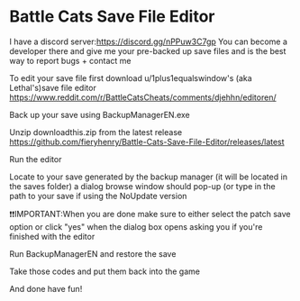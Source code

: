 # Battle Cats Save File Editor

I have a discord server:https://discord.gg/nPPuw3C7gp You can become a developer there and give me your pre-backed up save files
and is the best way to report bugs + contact me

To edit your save file first download u/1plus1equalswindow's (aka Lethal's)save file editor https://www.reddit.com/r/BattleCatsCheats/comments/djehhn/editoren/

Back up your save using BackupManagerEN.exe

Unzip downloadthis.zip from the latest release https://github.com/fieryhenry/Battle-Cats-Save-File-Editor/releases/latest

Run the editor

Locate to your save generated by the backup manager (it will be located in the saves folder) a dialog browse window should pop-up (or type in the path to your save if using the NoUpdate version

:exclamation::exclamation:IMPORTANT:When you are done make sure to either select the patch save option or click "yes" when the dialog box opens asking you if you're finished with the editor

Run BackupManagerEN and restore the save


Take those codes and put them back into the game

And done have fun!

